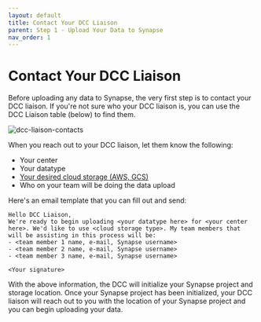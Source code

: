 ```yaml
---
layout: default
title: Contact Your DCC Liaison
parent: Step 1 - Upload Your Data to Synapse 
nav_order: 1
---
```


# Contact Your DCC Liaison

Before uploading any data to Synapse, the very first step is to contact your DCC liaison. If you're not sure who your DCC liaison is, you can use the DCC Liaison table (below) to find them.

![dcc-liaison-contacts](https://user-images.githubusercontent.com/12868382/86181341-af9e8c00-bae2-11ea-8ef0-2a71819d648c.png)

When you reach out to your DCC liaison, let them know the following:
- Your center
- Your datatype
- [Your desired cloud storage (AWS, GCS)](choose-your-cloud-storage-platform)
- Who on your team will be doing the data upload

Here's an email template that you can fill out and send:

```
Hello DCC Liaison,
We're ready to begin uploading <your datatype here> for <your center here>. We'd like to use <cloud storage type>. My team members that will be assisting in this process will be:
- <team member 1 name, e-mail, Synapse username>
- <team member 2 name, e-mail, Synapse username>
- <team member 3 name, e-mail, Synapse username>

<Your signature>
```

With the above information, the DCC will initialize your Synapse project and storage location. Once your Synapse project has been initialized, your DCC liaison will reach out to you with the location of your Synapse project and you can begin uploading your data.


